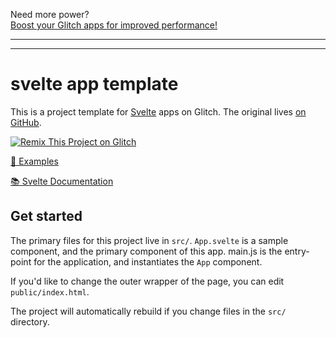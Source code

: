 Need more power?  
[Boost your Glitch apps for improved performance!](https://glitch.com/boost)

---

---

# svelte app template

This is a project template for [Svelte](https://svelte.dev) apps on Glitch.
The original lives [on GitHub](https://github.com/sveltejs/template).

[![Remix This Project on Glitch](https://cdn.glitch.com/f1042c74-21bf-494c-91ee-70c15b4f44dc%2Fremix-button.svg)](https://glitch.com/edit/#!/remix/sveltejs-template-starter)

[📐 Examples](https://svelte.dev/examples)

[📚 Svelte Documentation](https://svelte.dev/docs)

## Get started

The primary files for this project live in `src/`. `App.svelte` is a sample component, and the primary component of this app.
main.js is the entry-point for the application, and instantiates the `App` component.

If you'd like to change the outer wrapper of the page, you can edit `public/index.html`.

The project will automatically rebuild if you change files in the `src/` directory.
